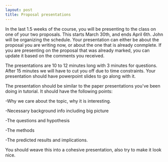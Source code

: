 ```yaml
---
layout: post
title: Proposal presentations
---
```


In the last 1.5 weeks of the course, you will be presenting to the class on one of your two proposals. This starts March 30th, and ends April 6th.
John will be organizing the schedule. Your presentation can either be about the proposal you are writing now, or about the one that is already conmplete. 
If you are presenting on the proposal that was already marked, you can update it based on the comments you received. 

The presentations are 10 to 12 minutes long with 3 minutes for questions. After 15 minutes we will have to cut you off due to time constraints. 
Your presentation should have powerpoint slides to go along with it. 

The presentation should be similar to the paper presentations you've been doing in tutorial. It should have the following points:

-Why we care about the topic, why it is interesting.

-Necessary background info including big picture

-The questions and hypothesis

-The methods

-The predicted results and implications.

You should weave this into a cohesive presentation, also try to make it look nice.
